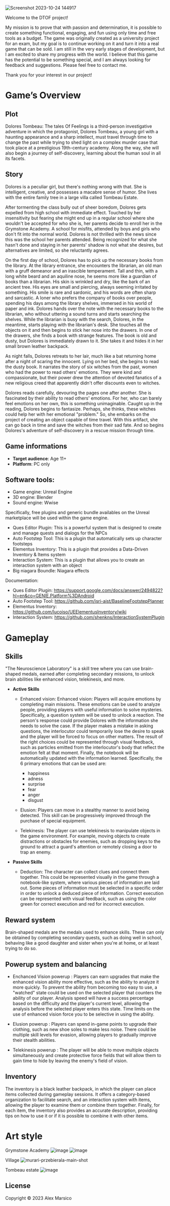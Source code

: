 ![Screenshot 2023-10-24 144917](https://github.com/HashMall0w/DTOF/assets/78042460/92422e66-d812-483e-8d59-f24c122af3f4)

Welcome to the DTOF project!

My mission is to prove that with passion and determination, it is possible to create something functional, engaging, and fun using only time and free tools as a budget.
The game was originally created as a university project for an exam, but my goal is to continue working on it and turn it into a real game that can be sold.
I am still in the very early stages of development, but I am excited to share my progress with the world.
I believe that this game has the potential to be something special, and I am always looking for feedback and suggestions. Please feel free to contact me.

Thank you for your interest in our project!

# Game’s Overview

## Plot
Dolores Tombeau: The tales Of Feelings is a third-person investigative adventure in which the protagonist, Dolores Tombeau, a young girl with a haunting appearance and a sharp intellect, must travel through time to change the past while trying to shed light on a complex murder case that took place at a prestigious 19th-century academy. Along the way, she will also begin a journey of self-discovery, learning about the human soul in all its facets.

## Story
Dolores is a peculiar girl, but there's nothing wrong with that. She is intelligent, creative, and possesses a macabre sense of humor. She lives with the entire family tree in a large villa called Tombeau Estate.

After tormenting the class bully out of sheer boredom, Dolores gets expelled from high school with immediate effect. Touched by her insensitivity but fearing she might end up in a regular school where she wouldn't be accepted for who she is, her parents decide to enroll her in the Grymstone Academy. A school for misfits, attended by boys and girls who don't fit into the normal world. Dolores is not thrilled with the news since this was the school her parents attended. Being recognized for what she hasn't done and staying in her parents' shadow is not what she desires, but alternatives are limited, so she reluctantly agrees.

On the first day of school, Dolores has to pick up the necessary books from the library. At the library entrance, she encounters the librarian, an old man with a gruff demeanor and an irascible temperament. Tall and thin, with a long white beard and an aquiline nose, he seems more like a guardian of books than a librarian. His skin is wrinkled and dry, like the bark of an ancient tree. His eyes are small and piercing, always seeming irritated by something. His smile is rare and sardonic, and his words are often sharp and sarcastic. A loner who prefers the company of books over people, spending his days among the library shelves, immersed in his world of paper and ink. Dolores hands over the note with the necessary books to the librarian, who without uttering a sound turns and starts searching the shelves. While the librarian is busy with the search, Dolores, in the meantime, starts playing with the librarian's desk. She touches all the objects on it and then begins to stick her nose into the drawers. In one of the drawers, she finds a book with strange features. The book is old and dusty, but Dolores is immediately drawn to it. She takes it and hides it in her small brown leather backpack.

As night falls, Dolores retreats to her lair, much like a bat returning home after a night of scaring the innocent. Lying on her bed, she begins to read the dusty book. It narrates the story of six witches from the past, women who had the power to read others' emotions. They were kind and compassionate, but their power drew the attention of devoted fanatics of a new religious creed that apparently didn't offer discounts even to witches.

Dolores reads carefully, devouring the pages one after another. She is fascinated by their ability to read others' emotions. For her, who can barely feel emotions on her own, this is something unimaginable. Caught up in the reading, Dolores begins to fantasize. Perhaps, she thinks, these witches could help her with her emotional "problem." So, she embarks on the project of creating an object capable of time travel. With this artifact, she can go back in time and save the witches from their sad fate. And so begins Dolores's adventure of self-discovery in a rescue mission through time.

## Game informations

* **Target audience**: Age 11+
* **Platform**: PC only

## Software tools:

* Game engine: Unreal Engine
* 3D engine: Blender
* Sound engine: Wwise

Specifically, free plugins and generic bundle availables on the Unreal marketplace will be used within the game engine.

* Ques Editor Plugin: This is a powerful system that is designed to create and manage quests and dialogs for the NPCs
* Auto Footstep Tool: This is a plugin that automatically sets up character footsteps
* Elementus Inventory: This is a plugin that provides a Data-Driven Inventory & Items system
* Interaction System: This is a plugin that allows you to create an interaction system with an object
* Big niagara Boundle: Niagara effects

Documentation:
* Ques Editor Plugin: https://support.google.com/docs/answer/2494822?hl=en&co=GENIE.Platform%3DAndroid
* Auto Footstep Tool: https://github.com/isri-aist/BaselineFootstepPlanner
* Elementus Inventory: https://github.com/lucoiso/UEElementusInventory/wiki
* Interaction System: https://github.com/shenkns/InteractionSystemPlugin
 
# Gameplay

## Skills

"The Neuroscience Laboratory" is a skill tree where you can use brain-shaped medals, earned after completing secondary missions, to unlock brain abilities like enhanced vision, telekinesis, and more.

* **Active Skills**
  * Enhanced vision: Enhanced vision: Players will acquire emotions by completing main missions. These emotions can be used to analyze people, providing players with useful information to solve mysteries.
    Specifically, a question system will be used to unlock a reaction. The person's response could provide Dolores with the information she needs to solve the case. If the player makes a mistake in asking questions, the interlocutor could temporarily lose the desire to speak and the player will be forced to focus on other matters.
    The result of the right choices could be represented through visual feedback, such as particles emitted from the interlocutor's body that reflect the emotion felt at that moment. Finally, the notebook will be automatically updated with the information learned.
    Specifically, the 6 primary emotions that can be used are:
     * happiness
     * adness
     * surprise
     * fear
     * anger
     * disgust

  * Elusion: Players can move in a stealthy manner to avoid being detected. This skill can be progressively improved through the purchase of special equipment.
  
  * Telekinesis: The player can use telekinesis to manipulate objects in the game environment. For example, moving objects to create distractions or obstacles for enemies, such as dropping keys to the ground to attract a guard's attention or remotely closing a door to trap an enemy.

* **Passive Skills**
  * Deduction: The character can collect clues and connect them together. This could be represented visually in the game through a notebook-like system, where various pieces of information are laid out. Some pieces of information must be selected in a specific order in order to unlock a deduced piece of information. Correct execution can be represented with visual feedback, such as using the color green for correct execution and red for incorrect execution.

## Reward system
Brain-shaped medals are the medals used to enhance skills. These can only be obtained by completing secondary quests, such as doing well in school, behaving like a good daughter and sister when you're at home, or at least trying to do so.

## Powerup system and balancing

* Enchanced Vision powerup : Players can earn upgrades that make the enhanced vision ability more effective, such as the ability to analyze it more quickly. To prevent the ability from becoming too easy to use, a "watched" state could be used on the selected player that counters the ability of our player. Analysis speed will have a success percentage based on the difficulty and the player's current level, allowing the analysis before the selected player enters this state.
Time limits on the use of enhanced vision force you to be selective in using the ability.
  
* Elusion powerup : Players can spend in-game points to upgrade their clothing, such as new shoe soles to make less noise. There could be multiple skill levels for evasion, allowing players to gradually improve their stealth abilities.

* Telekinesis powerup : The player will be able to move multiple objects simultaneously and create protective force fields that will allow them to gain time to hide by leaving the enemy's field of vision.

## Inventory

The inventory is a black leather backpack, in which the player can place items collected during gameplay sessions. It offers a category-based organization to facilitate search, and an interaction system with items, allowing the player to examine them or combine them together. Finally, for each item, the inventory also provides an accurate description, providing tips on how to use it or if it is possible to combine it with other items.

# Art style
Grymstone Academy
![image](https://github.com/AlexMarsico/DTOF/assets/78042460/4582450b-d6be-4b66-b160-cd7d89790d80)
![image](https://github.com/AlexMarsico/DTOF/assets/78042460/59538d00-e119-446f-a705-ad987b4ca814)

Village
![murari-przebierala-main-shot](https://github.com/AlexMarsico/DTOF/assets/78042460/41c3b8a4-7e54-4f37-8368-4923371ba0ca)


Tombeau estate
![image](https://github.com/AlexMarsico/DTOF/assets/78042460/c23e26e0-233f-4059-ab3e-1e1ecc74b7d7)





## License
Copyright © 2023 Alex Marsico
